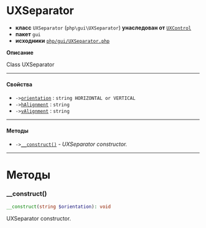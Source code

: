 # UXSeparator

- **класс** `UXSeparator` (`php\gui\UXSeparator`) **унаследован от** [`UXControl`](https://github.com/jphp-compiler/jphp/blob/master/exts/jphp-gui-ext/api-docs/classes/php/gui/UXControl.ru.md)
- **пакет** `gui`
- **исходники** [`php/gui/UXSeparator.php`](./src/main/resources/JPHP-INF/sdk/php/gui/UXSeparator.php)

**Описание**

Class UXSeparator

---

#### Свойства

- `->`[`orientation`](#prop-orientation) : `string HORIZONTAL or VERTICAL`
- `->`[`hAlignment`](#prop-halignment) : `string`
- `->`[`vAlignment`](#prop-valignment) : `string`

---

#### Методы

- `->`[`__construct()`](#method-__construct) - _UXSeparator constructor._

---
# Методы

<a name="method-__construct"></a>

### __construct()
```php
__construct(string $orientation): void
```
UXSeparator constructor.